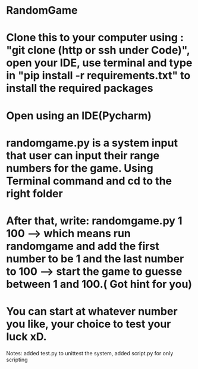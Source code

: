 # RandomGame
# Clone this to your computer using : "git clone (http or ssh under Code)", open your IDE, use terminal and type in "pip install -r requirements.txt" to install the required packages
# Open using an IDE(Pycharm)
# randomgame.py is a system input that user can input their range numbers for the game. Using Terminal command and cd to the right folder
# After that, write: randomgame.py 1 100 --> which means run randomgame and add the first number to be 1 and the last number to 100 --> start the game to guesse between 1 and 100.( Got hint for you)
# You can start at whatever number you like, your choice to test your luck xD.

Notes: added test.py to unittest the system, added script.py for only scripting
